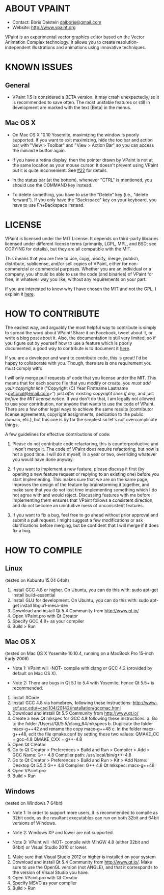 #  ABOUT VPAINT

- Contact: Boris Dalstein <dalboris@gmail.com>
- Website: http://www.vpaint.org

VPaint is an experimental vector graphics editor based on the
Vector Animation Complex technology. It allows you to create
resolution-independent illustrations and animations using 
innovative techniques.

# KNOWN ISSUES

## General

- VPaint 1.5 is considered a BETA version. It may crash unexpectedly, so it is recommended to save often. The most unstable features or still in development are marked with the text [Beta] in the menus.

## Mac OS X

- On Mac OS X 10.10 Yosemite, maximizing the window is poorly supported. If you want to exit maximizing, hide the toolbar and action bar with "View > Toolbar" and "View > Action Bar" so you can access the minimize button again.

- If you have a retina display, then the pointer drawn by VPaint is not at the same location as your mouse cursor. It doesn't prevent using VPaint but it is quite inconvenient. See [#22](https://github.com/dalboris/vpaint/issues/22) for details.

- In the status bar (at the bottom), whenever "CTRL" is mentioned, you should use the COMMAND key instead. 

- To delete something, you have to use the "Delete" key (i.e., "delete forward"). If you only have the "Backspace" key on your keyboard, you have to use Fn+Backspace instead.


#  LICENSE

VPaint is licensed under the MIT License. It depends on third-party libraries licensed under different license terms (primarily, LGPL, MPL, and BSD; see COPYING for details), but they are all compatible with the MIT. 

This means that you are free to use, copy, modify, merge, publish, distribute, sublicense, and/or sell copies of VPaint, either for non-commercial or commercial purposes. Whether you are an individual or a company, you should be able to use the code (and binaries) of VPaint for free, in whatever way you like, without any requirements on your part. 

If you are interested to know why I have chosen the MIT and not the GPL, I explain it [here](https://github.com/dalboris/vpaint/wiki/Why-the-MIT-license%3F).

# HOW TO CONTRIBUTE

The easiest way, and arguably the most helpful way to contribute is simply to spread the word about VPaint! Share it on Facebook, tweet about it, or write a blog post about it. Also, the documentation is still very limited, so if you figure out by yourself how to use a feature which is poorly documented, a good way to contribute is to document it [here](https://github.com/dalboris/vpaint/wiki/Documentation).

If you are a developer and want to contribute code, this is great! I'd be happy to collaborate with you. Though, there are is one requirement you must comply with:

I will only merge pull requests of code that you license under the MIT. This means that for each source file that you modify or create, you *must add your copyright line* ("Copyright (C) Year Firstname Lastname \<optional@email.com\>") just *after existing copyright lines if any*, and just *before the MIT license notice*. If you don't do that, I am legally not allowed to use your contribution, nor anyone that wants to use the code of VPaint. There are a few other legal ways to achieve the same results (contributor license agreements, copyright assignments, dedication to the public domain, etc.), but this one is by far the simplest so let's not overcomplicate things.

A few guidelines for effective contributions of code:

1. Please do not contribute code refactoring, this is counterproductive and I won't merge it. The code of VPaint does require refactoring, but now is not a good time. I will do it myself, in a year or two, overriding whatever you would have done anyway.

2. If you want to implement a new feature, please discuss it first (by opening a new feature request or replying to an existing one) before you start implementing. This makes sure that we are on the same page, improves the design of the feature by brainstorming it together, and make sure that you do not lost time implementing something which I do not agree with and would reject. Discussing features with me before implementing them ensures that VPaint follows a consistent direction, and do not become an unintuitive mess of unconsistent features. 

3. If you want to fix a bug, feel free to go ahead without prior approval and submit a pull request. I might suggest a few modifications or ask clarifications before merging, but be confident that I will merge if it does fix a bug.


# HOW TO COMPILE

## Linux

(tested on Kubuntu 15.04 64bit)

1. Install GCC 4.8 or higher. On Ubuntu, you can do this with:
     sudo apt-get install build-essential
2. Install GLU for development. On Ubuntu, you can do this with:
     sudo apt-get install libglu1-mesa-dev
3. Download and install Qt 5.4 Community from http://www.qt.io/
4. Open VPaint.pro with Qt Creator
5. Specify GCC 4.8+ as your compiler
6. Build > Run


## Mac OS X

(tested on Mac OS X Yosemite 10.10.4, running on a MacBook Pro 15-inch Early 2008)

- Note 1: VPaint will -NOT- compile with clang or GCC 4.2 (provided by default on Mac OS X).

- Note 2: There are bugs in Qt 5.1 to 5.4 with Yosemite, hence Qt 5.5+ is recommended.

1. Install XCode
2. Install GCC 4.8 via homebrew, following these instructions:
     http://www-scf.usc.edu/~csci104/20142/installation/gccmac.html
3. Download and install Qt 5.5 Community from http://www.qt.io/
4. Create a new Qt mkspec for GCC 4.8 following these instructions:
    a. Go to the folder /Users/<username>/Qt/5.5/clang_64/mkspecs
    b. Duplicate the folder macx-g++42 and rename the copy macx-g++48
    c. In the folder macx-g++48, edit the file qmake.conf by setting these two values:
        QMAKE_CC  = gcc-4.8
        QMAKE_CXX = g++-4.8
5. Open Qt Creator
6. Go to Qt Creator > Preferences > Build and Run > Compiler > Add > GCC
    Name: G++ 4.8
    Compiler path: /usr/local/bin/g++-4.8
7. Go to Qt Creator > Preferences > Build and Run > Kit > Add
    Name: Desktop Qt 5.5.0 G++ 4.8
    Compiler: G++ 4.8
    Qt mkspec: macx-g++48
8. Open VPaint.pro
9. Build > Run


## Windows

(tested on Windows 7 64bit)

- Note 1: In order to support more users, it is recommended to compile as 32bit code, as
          the resultant executables can run on both 32bit and 64bit versions of Windows.

- Note 2: Windows XP and lower are not supported.

- Note 3: VPaint will -NOT- compile with MinGW 4.8 (either 32bit and 64bit)
        or Visual Studio 2010 or lower.

1. Make sure that Visual Studio 2012 or higher is installed on your system
2. Download and install Qt 5.4 Community from http://www.qt.io/.  Make
   sure to use the OpenGL version (not ANGLE), and that it corresponds to
   the version of Visual Studio you have.
3. Open VPaint.pro with Qt Creator
4. Specify MSVC as your compiler
5. Build > Run
